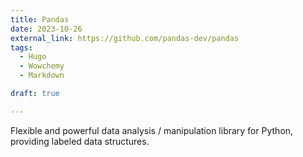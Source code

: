 ```yaml
---
title: Pandas
date: 2023-10-26
external_link: https://github.com/pandas-dev/pandas
tags:
  - Hugo
  - Wowchemy
  - Markdown

draft: true

---
```


Flexible and powerful data analysis / manipulation library for Python, providing labeled data structures.

<!--more-->
